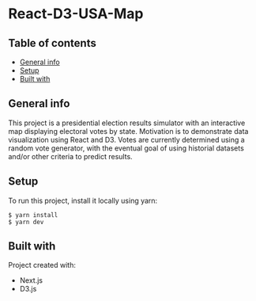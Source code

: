 # React-D3-USA-Map

## Table of contents

- [General info](#general-info)
- [Setup](#setup)
- [Built with](#built-with)

## General info

This project is a presidential election results simulator with an interactive map displaying electoral votes by state. Motivation is to demonstrate data visualization using React and D3. Votes are currently determined using a random vote generator, with the eventual goal of using historial datasets and/or other criteria to predict results.

## Setup

To run this project, install it locally using yarn:

```
$ yarn install
$ yarn dev
```

## Built with

Project created with:

- Next.js
- D3.js
